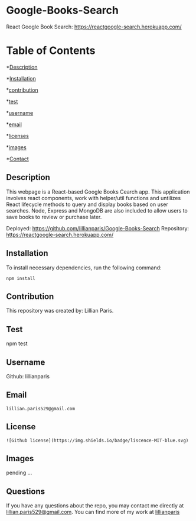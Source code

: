 # Google-Books-Search
React Google Book Search: https://reactgoogle-search.herokuapp.com/

# Table of Contents 

*[Description](#description) 

*[Installation](#Installation) 

*[contribution](#contribution) 

*[test](#test) 

*[username](#username) 

 *[email](#email) 

*[licenses](#licenses) 

*[images](#images) 

*[Contact](#Contact) 


## Description
This webpage is a React-based Google Books Cearch app. This application involves react components, work with helper/util functions and untilizes React lifecycle methods to query and display books based on user searches. Node, Express and MongoDB are also included to allow users to save books to review or purchase later.

Deployed: https://github.com/lillianparis/Google-Books-Search 
Repository: https://reactgoogle-search.herokuapp.com/


## Installation
To install necessary dependencies, run the following command:

```
npm install
```


## Contribution
This repository was created by: Lillian Paris.

    
## Test
npm test
    
## Username
Github: lillianparis
    
## Email
    lillian.paris529@gmail.com
    
## License
    ![Github license](https://img.shields.io/badge/liscence-MIT-blue.svg)

## Images

pending ...


## Questions

If you have any questions about the repo, you may contact me directly at lillian.paris529@gmail.com. You can find more of my work at [lillianparis](https://github.com/lillianparis)
